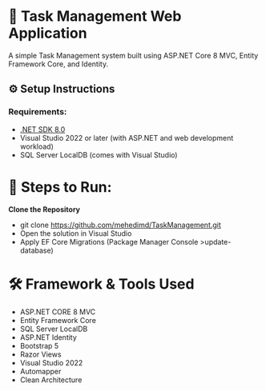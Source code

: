 # 📝 Task Management Web Application

A simple Task Management system built using ASP.NET Core 8 MVC, Entity Framework Core, and Identity.

## ⚙️ Setup Instructions

###  Requirements:
- [.NET SDK 8.0](https://dotnet.microsoft.com/download)
- Visual Studio 2022 or later (with ASP.NET and web development workload)
- SQL Server LocalDB (comes with Visual Studio)

# 🚀 Steps to Run:
  **Clone the Repository**
   * git clone https://github.com/mehedimd/TaskManagement.git
   * Open the solution in Visual Studio
   * Apply EF Core Migrations (Package Manager Console >update-database)

# 🛠️ Framework & Tools Used
* ASP.NET CORE 8 MVC
* Entity Framework Core
* SQL Server LocalDB
* ASP.NET Identity
* Bootstrap 5
* Razor Views
* Visual Studio 2022
* Automapper
* Clean Architecture
